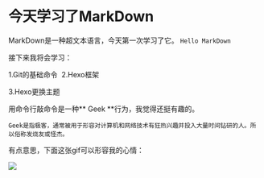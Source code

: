 # **今天学习了MarkDown**

MarkDown是一种超文本语言，今天第一次学习了它。
​
`Hello MarkDown`

接下来我将会学习：

1.Git的基础命令
​
2.Hexo框架

3.Hexo更换主题

用命令行敲命令是一种** Geek **行为，我觉得还挺有趣的。

`Geek是指极客，通常被用于形容对计算机和网络技术有狂热兴趣并投入大量时间钻研的人。所以俗称发烧友或怪杰。`

有点意思，下面这张gif可以形容我的心情：

![](https://qgt-style.oss-cn-hangzhou.aliyuncs.com/newcoursep4/g1/g1-2-2/tenor.gif)
